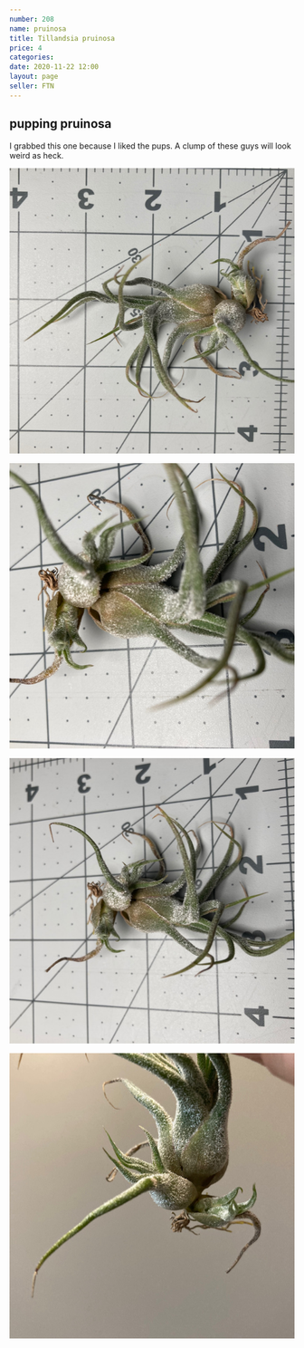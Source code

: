 ```yaml
---
number: 208
name: pruinosa
title: Tillandsia pruinosa
price: 4
categories: 
date: 2020-11-22 12:00
layout: page
seller: FTN
---
```


## pupping pruinosa

I grabbed this one because I liked the pups. A clump of these guys will look weird as heck.

!["Tillandsia pruinosa"](/i/IMG_1385.jpeg "Tillandsia pruinosa")

!["Tillandsia pruinosa"](/i/IMG_1386.jpeg "Tillandsia pruinosa")

!["Tillandsia pruinosa"](/i/IMG_1387.jpeg "Tillandsia pruinosa")

!["Tillandsia pruinosa"](/i/IMG_1396.jpeg "Tillandsia pruinosa")
